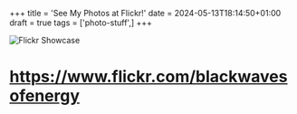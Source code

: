 +++
title = 'See My Photos at Flickr!'
date = 2024-05-13T18:14:50+01:00
draft = true
tags = ['photo-stuff',]
+++

![Flickr Showcase](https://i.imgur.com/PlD5ZoP.png)

# https://www.flickr.com/blackwavesofenergy